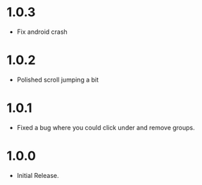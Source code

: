 # 1.0.3
- Fix android crash

# 1.0.2
- Polished scroll jumping a bit

# 1.0.1
- Fixed a bug where you could click under and remove groups.

# 1.0.0
- Initial Release.
